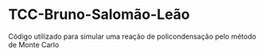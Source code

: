 # TCC-Bruno-Salomão-Leão
Código utilizado para simular uma reação de policondensação pelo método de Monte Carlo
